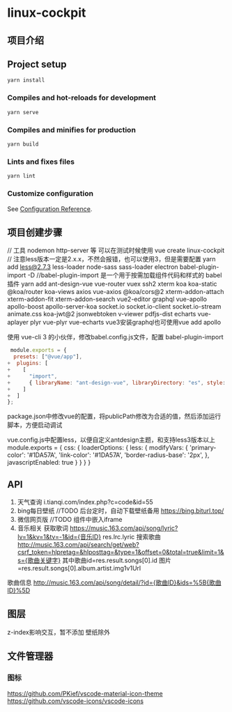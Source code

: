 <!--
 * @Author: Juck
 * @Date: 2020-03-14 09:46:58
 * @LastEditTime: 2020-05-14 11:40:39
 * @LastEditors: Juck
 * @Description: 
 * @FilePath: \linux-cockpit\README.md
 * @Juck is coding...
 -->

# linux-cockpit

## 项目介绍

## Project setup

```
yarn install
```

### Compiles and hot-reloads for development

```
yarn serve
```

### Compiles and minifies for production

```
yarn build
```

### Lints and fixes files

```
yarn lint
```

### Customize configuration

See [Configuration Reference](https://cli.vuejs.org/config/).

## 项目创建步骤

// 工具 nodemon http-server 等 可以在测试时候使用
vue create linux-cockpit
// 注意less版本一定是2.x.x，不然会报错，也可以使用3，但是需要配置
yarn add less@2.7.3 less-loader node-sass sass-loader electron babel-plugin-import -D //babel-plugin-import 是一个用于按需加载组件代码和样式的 babel 插件
yarn add ant-design-vue vue-router vuex ssh2 xterm koa koa-static @koa/router koa-views axios vue-axios @koa/cors@2 xterm-addon-attach xterm-addon-fit xterm-addon-search vue2-editor graphql vue-apollo apollo-boost apollo-server-koa socket.io socket.io-client socket.io-stream animate.css koa-jwt@2 jsonwebtoken v-viewer pdfjs-dist echarts vue-aplayer plyr vue-plyr vue-echarts
vue3安装graphql也可使用vue add apollo

使用 vue-cli 3 的小伙伴，修改babel.config.js文件，配置 babel-plugin-import

```babel.config.js
 module.exports = {
  presets: ["@vue/app"],
+  plugins: [
+    [
+      "import",
+      { libraryName: "ant-design-vue", libraryDirectory: "es", style: true }
+    ]
+  ]
};
```

package.json中修改vue的配置，将publicPath修改为合适的值，然后添加运行脚本，方便启动调试

vue.config.js中配置less，以便自定义antdesign主题，和支持less3版本以上
module.exports = {
  css: {
    loaderOptions: {
      less: {
        modifyVars: {
          'primary-color': '#1DA57A',
          'link-color': '#1DA57A',
          'border-radius-base': '2px',
        },
        javascriptEnabled: true
      }
    }
  }
}


## API

1. 天气查询
  i.tianqi.com/index.php?c=code&id=55
2. bing每日壁纸 //TODO 后台定时，自动下载壁纸备用
  https://bing.biturl.top/
3. 微信网页版 //TODO 组件中嵌入iframe
4. 音乐相关
获取歌词 https://music.163.com/api/song/lyric?lv=1&kv=1&tv=-1&id={音乐ID} res.lrc.lyric
搜索歌曲 http://music.163.com/api/search/get/web?csrf_token=hlpretag=&hlposttag=&type=1&offset=0&total=true&limit=1&s={歌曲关键字} 其中歌曲id=res.result.songs[0].id 图片=res.result.songs[0].album.artist.img1v1Url

歌曲信息 http://music.163.com/api/song/detail/?id={歌曲ID}&ids=%5B{歌曲ID}%5D 


## 图层

z-index影响交互，暂不添加 壁纸除外
<!-- 壁纸 -5
桌面 -4
任务栏 -3
开始菜单 -3
app -2
警告等弹窗 -1
其他默认 -->

## 文件管理器

### 图标

https://github.com/PKief/vscode-material-icon-theme
https://github.com/vscode-icons/vscode-icons
